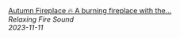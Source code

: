 <!--2024-01-14 01:04:00-->
<div class="yb">
  <a class="nodecor" href="/index.html?relaks/autumn_fireplace_a_burning_fireplace_with_the_flames_of_serenity">
    <img class="preview" data-videoid="b_ZFBZSG9DQ" src="https://i.ytimg.com/vi/b_ZFBZSG9DQ/hqdefault.jpg" align="middle" alt="">
  </a>
  <div class="inlbl text">
    <a class="nodecor" href="/index.html?relaks/autumn_fireplace_a_burning_fireplace_with_the_flames_of_serenity">Autumn Fireplace 🔥 A burning fireplace with the...</a><br>
    <i class="smaller2">Relaxing Fire Sound</i><br>
    <i class="smaller3">2023-11-11</i>
  </div>
</div>
